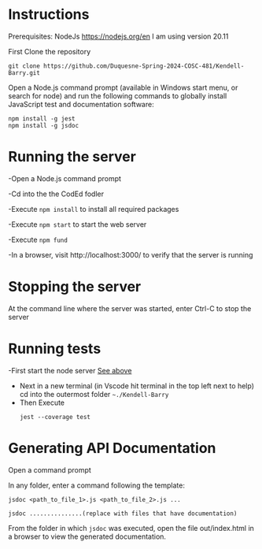 # Instructions

Prerequisites:
NodeJs https://nodejs.org/en I am using version 20.11

First Clone the repository

```
git clone https://github.com/Duquesne-Spring-2024-COSC-481/Kendell-Barry.git
```


Open a Node.js command prompt (available in Windows start menu, or search for node) and run the following commands
to globally install JavaScript test and documentation software:

```
npm install -g jest
npm install -g jsdoc
```

# Running the server

-Open a Node.js command prompt

-Cd into the the CodEd fodler

-Execute `npm install` to install all required packages

-Execute `npm start` to start the web server

-Execute `npm fund` 

-In a browser, visit http://localhost:3000/ to verify that the server is running

# Stopping the server

At the command line where the server was started, enter Ctrl-C to stop the server

# Running tests
-First start the node server [See above](https://github.com/Duquesne-Spring-2024-COSC-481/Kendell-Barry/blob/1.5-As-a-User-I-want-to-have-syntax-highlighting-for-my-Java-code/dev-docs/Instructions.md#running-the-server)
- Next in a new terminal (in Vscode hit terminal in the top left next to help) cd into the outermost folder `~./Kendell-Barry`
- Then Execute
  ```
  jest --coverage test
  ```

# Generating API Documentation 

Open a command prompt

In any folder, enter a command following the template:

```
jsdoc <path_to_file_1>.js <path_to_file_2>.js ...

jsdoc ...............(replace with files that have documentation)
```

From the folder in which `jsdoc` was executed, open the file out/index.html in a browser to view the generated documentation.
